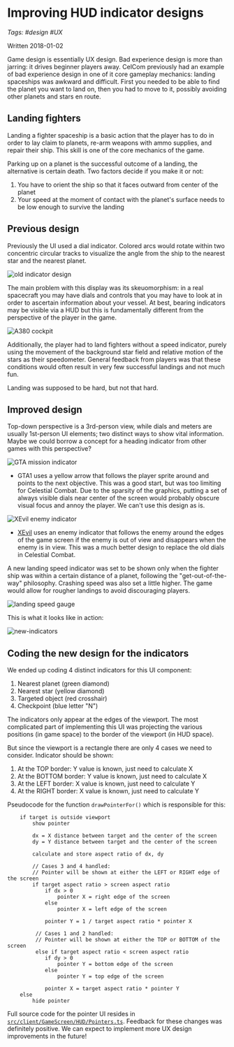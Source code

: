 # Improving HUD indicator designs
_Tags: #design #UX_
 
Written 2018-01-02

Game design is essentially UX design. Bad experience design is more than jarring: it drives beginner players
away. CelCom previously had an example of bad experience design in one of it core gameplay mechanics:
landing spaceships was awkward and difficult. First you needed to be able to find the planet you want to land on, 
then you had to move to it, possibly avoiding other planets and stars en route.

## Landing fighters

Landing a fighter spaceship is a basic action that the player has to do in order to lay claim to planets,
re-arm weapons with ammo supplies, and repair their ship. This skill is one of the core mechanics
of the game.

Parking up on a planet is the successful outcome of a landing, the alternative is certain death.
Two factors decide if you make it or not:

1. You have to orient the ship so that it faces outward from center of the planet
2. Your speed at the moment of contact with the planet's surface needs to be low enough to survive the landing

## Previous design

Previously the UI used a dial indicator. Colored arcs would rotate within two concentric
circular tracks to visualize the angle from the ship to the nearest star and the nearest planet.

![old indicator design](images/old-indicator.jpg)

The main problem with this display was its skeuomorphism: in a real spacecraft you may have dials and controls
that you may have to look at in order to ascertain information about your vessel. At best, bearing indicators 
may be visible via a HUD but this is fundamentally different from the perspective of the player in the game. 

![A380 cockpit](images/a380.jpg)

Additionally, the player had to land fighters without a speed indicator, purely using the
movement of the background star field and relative motion of the stars as their speedometer. General feedback
from players was that these conditions would often result in very few successful landings and not much fun.

Landing was supposed to be hard, but not that hard.

## Improved design

Top-down perspective is a 3rd-person view, while dials and meters are usually 1st-person UI elements; two distinct
ways to show vital information. Maybe we could borrow a concept for a heading indicator from other games with this
perspective?

![GTA mission indicator](images/gta-indicator.png)  

- GTA1 uses a yellow arrow that follows the player sprite around and points to the next objective. This
was a good start, but was too limiting for Celestial Combat. Due to the sparsity of the graphics,
putting a set of always visible dials near center of the screen would probably obscure visual focus and annoy the player. 
We can't use this design as is.

![XEvil enemy indicator](images/xevil-indicator.gif)

- [XEvil](https://www.xevil.com) uses an enemy indicator that follows the enemy around the edges of
the game screen if the enemy is out of view and disappears when the enemy is in view. This was
a much better design to replace the old dials in Celestial Combat.

A new landing speed indicator was set to be shown only when the fighter ship was within 
a certain distance of a planet, following the "get-out-of-the-way" philosophy. Crashing speed was also set a little higher.
The game would allow for rougher landings to avoid discouraging players. 

![landing speed gauge](images/landing-speed.png)

This is what it looks like in action:

![new-indicators](images/new-indicators.gif)

## Coding the new design for the indicators

We ended up coding 4 distinct indicators for this UI component:

1. Nearest planet (green diamond)
2. Nearest star (yellow diamond) 
3. Targeted object (red crosshair)
4. Checkpoint (blue letter "N")

The indicators only appear at the edges of the viewport. The most complicated part of implementing this UI was
projecting the various positions (in game space) to the border of the viewport (in HUD space). 
 
But since the viewport is a rectangle there are only 4 cases we need to consider. Indicator should be shown:

1. At the TOP border: Y value is known, just need to calculate X
2. At the BOTTOM border: Y value is known, just need to calculate X
3. At the LEFT border: X value is known, just need to calculate Y
4. At the RIGHT border: X value is known, just need to calculate Y

Pseudocode for the function `drawPointerFor()` which is responsible for this:

```
    if target is outside viewport
        show pointer
    
        dx = X distance between target and the center of the screen 
        dy = Y distance between target and the center of the screen
        
        calculate and store aspect ratio of dx, dy
        
        // Cases 3 and 4 handled:
        // Pointer will be shown at either the LEFT or RIGHT edge of the screen
        if target aspect ratio > screen aspect ratio
            if dx > 0
                pointer X = right edge of the screen
            else
                pointer X = left edge of the screen
                
            pointer Y = 1 / target aspect ratio * pointer X
         
         // Cases 1 and 2 handled:
         // Pointer will be shown at either the TOP or BOTTOM of the screen
         else if target aspect ratio < screen aspect ratio
            if dy > 0
                pointer Y = bottom edge of the screen
            else
                pointer Y = top edge of the screen
                
            pointer X = target aspect ratio * pointer Y         
    else 
        hide pointer
```

Full source code for the pointer UI resides in [`src/client/GameScreen/HUD/Pointers.ts`](https://github.com/jsyang/celestial/blob/master/src/client/GameScreen/HUD/Pointers.ts).
Feedback for these changes was definitely positive. We can expect to implement more UX design improvements in the future!